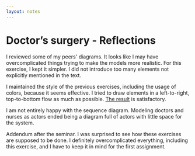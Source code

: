```yaml
---
layout: notes
---
```

# Doctor’s surgery - Reflections

I reviewed some of my peers' diagrams. It looks like I may have overcomplicated things trying to make the models more realistic. For this exercise, I kept it simpler. I did not introduce too many elements not explicitly mentioned in the text.

I maintained the style of the previous exercises, including the usage of colors, because it seems effective. I tried to draw elements in a left-to-right, top-to-bottom flow as much as possible. [The result](./doctors) is satisfactory.

I am not entirely happy with the sequence diagram. Modeling doctors and nurses as actors ended being a diagram full of actors with little space for the system.

Addendum after the seminar. I was surprised to see how these exercises are supposed to be done. I definitely overcomplicated everything, including this exercise, and I have to keep it in mind for the first assignment.
